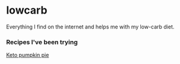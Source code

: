 # lowcarb
Everything I find on the internet and helps me with my low-carb diet. 

### Recipes I've been trying
[Keto pumpkin pie](https://www.delish.com/holiday-recipes/thanksgiving/a28495185/keto-pumpkin-pie-recipe/)
